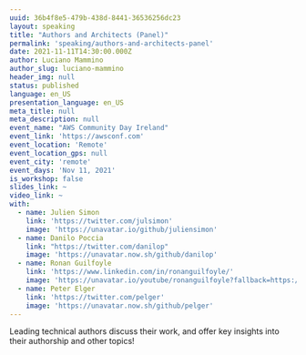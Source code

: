 ```yaml
---
uuid: 36b4f8e5-479b-438d-8441-36536256dc23
layout: speaking
title: "Authors and Architects (Panel)"
permalink: 'speaking/authors-and-architects-panel'
date: 2021-11-11T14:30:00.000Z
author: Luciano Mammino
author_slug: luciano-mammino
header_img: null
status: published
language: en_US
presentation_language: en_US
meta_title: null
meta_description: null
event_name: "AWS Community Day Ireland"
event_link: 'https://awsconf.com'
event_location: 'Remote'
event_location_gps: null
event_city: 'remote'
event_days: 'Nov 11, 2021'
is_workshop: false
slides_link: ~
video_link: ~
with:
  - name: Julien Simon
    link: 'https://twitter.com/julsimon'
    image: 'https://unavatar.io/github/juliensimon'
  - name: Danilo Poccia
    link: "https://twitter.com/danilop"
    image: 'https://unavatar.now.sh/github/danilop'
  - name: Ronan Guilfoyle
    link: 'https://www.linkedin.com/in/ronanguilfoyle/'
    image: 'https://unavatar.io/youtube/ronanguilfoyle?fallback=https://digitevent-images.s3.amazonaws.com/610022d9bf54660ec0b8f6f8-guestsimages-61840464ca7c5b0c049af4c8-photo-1636500255897-ronan-guilfoyle.jpg'
  - name: Peter Elger
    link: 'https://twitter.com/pelger'
    image: 'https://unavatar.now.sh/github/pelger'
---
```


Leading technical authors discuss their work, and offer key insights into their authorship and other topics!